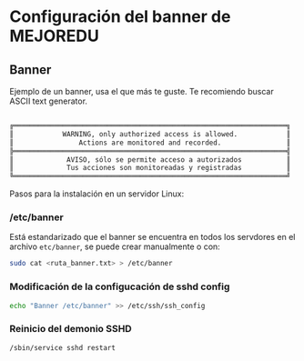 # Configuración del banner de MEJOREDU


## Banner

Ejemplo de un banner, usa el que más te guste. Te recomiendo buscar ASCII text generator.

```bash

╔═══════════════════════════════════════════════════════════════════╗
║            WARNING, only authorized access is allowed.            ║
║                Actions are monitored and recorded.                ║
╠═══════════════════════════════════════════════════════════════════╣
║             AVISO, sólo se permite acceso a autorizados           ║
║             Tus acciones son monitoreadas y registradas           ║
╚═══════════════════════════════════════════════════════════════════╝

```

Pasos para la instalación en un servidor Linux:

### /etc/banner

Está estandarizado que el banner se encuentra en todos los servdores en el archivo `etc/banner`, se puede crear manualmente o con:

```bash
sudo cat <ruta_banner.txt> > /etc/banner
```

### Modificación de la configucación de sshd config

```bash
echo "Banner /etc/banner" >> /etc/ssh/ssh_config
```

### Reinicio del demonio SSHD

```bash
/sbin/service sshd restart
```
